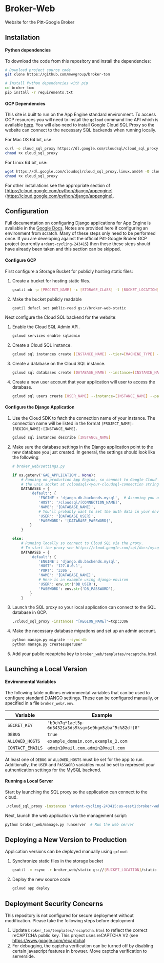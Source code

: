 # Broker-Web
Website for the Pitt-Google Broker

## Installation

#### Python dependencies

To download the code from this repository and install the dependencies:

```bash
# Download project source code
git clone https://github.com/mwvgroup/broker-tom

# Install Python dependencies with pip
cd broker-tom
pip install -r requirements.txt
```

#### GCP Dependencies

This site is built to run on the App Engine standard environment. To access GCP resources you will need to install the `gcloud` command line API which is available  [here](https://cloud.google.com/sdk/docs/downloads-interactive). You will also need to install Google Cloud SQL Proxy so the website can connect to the necessary SQL backends when running locally. 

For Mac OS 64 bit, use: 

```bash
curl -o cloud_sql_proxy https://dl.google.com/cloudsql/cloud_sql_proxy.darwin.amd64
chmod +x cloud_sql_proxy
```

For Linux 64 bit, use:

```bash
wget https://dl.google.com/cloudsql/cloud_sql_proxy.linux.amd64 -O cloud_sql_proxy
chmod +x cloud_sql_proxy
```

For other installations see the appropriate section of [https://cloud.google.com/python/django/appengine](https://cloud.google.com/python/django/appengine).

## Configuration

Full documentation on configuring Django applications for App Engine is available in the [Google Docs](https://cloud.google.com/python/django/appengine). Notes are provided here if configuring an environment from scratch. Many of these steps only need to be performed once. If you are developing against the official Pitt-Google Broker GCP project (currently `ardent-cycling-243415`) then these these steps should have already been taken and this section can be skipped.

#### Configure GCP

First configure a Storage Bucket for publicly hosting static files:

1. Create a bucket for hosting static files.
   ```bash
   gsutil mb -p [PROJECT_NAME] -c [STORAGE_CLASS] -l [BUCKET_LOCATION] -b on gs://[BUCKET_NAME]/
   ```
   
2. Make the bucket publicly readable
   ```bash
   gsutil defacl set public-read gs://broker-web-static
   ```

Next configure the Cloud SQL backend for the website:

1. Enable the Cloud SQL Admin API.

   ```bash
   gcloud services enable sqladmin
   ```

2. Create a Cloud SQL instance.

   ```bash
   gcloud sql instances create [INSTANCE_NAME] --tier=[MACHINE_TYPE] --region=[REGION]
   ```

3. Create a database on the Cloud SQL instance.

   ```bash
   gcloud sql databases create [DATABASE_NAME] --instance=[INSTANCE_NAME]
   ```

4. Create a new user account that your application will user to access the database.

   ```bash
   gcloud sql users create [USER_NAME] --instance=[INSTANCE_NAME] --password=[PASSWORD]
   ```

#### Configure the Django Application


1. Use the Cloud SDK to fetch the connection name of your instance. The connection name will be listed in the format  `[PROJECT_NAME]:[REGION_NAME]:[INSTANCE_NAME]`.

   ```bash
   gcloud sql instances describe [INSTANCE_NAME]
   ```

2. Make sure the database settings in the Django application point to the new database you just created. In general, the settings should look like the following:

   ```python
   # broker_web/settings.py
   
   if os.getenv('GAE_APPLICATION', None):
       # Running on production App Engine, so connect to Google Cloud SQL using
       # the unix socket at /cloudsql/<your-cloudsql-connection string>
       DATABASES = {
           'default': {
               'ENGINE': 'django.db.backends.mysql',  # Assuming you are using MySQL
               'HOST': '/cloudsql/[CONNECTION_NAME]',
               'NAME': '[DATABASE_NAME]',
               # You'll probably want to set the auth data in your environment
               'USER': '[DATABASE_USER]',  
               'PASSWORD': '[DATABASE_PASSWORD]',
           }
       }
   
   else:
       # Running locally so connect to Cloud SQL via the proxy.
       # To start the proxy see https://cloud.google.com/sql/docs/mysql-connect-proxy
       DATABASES = {
           'default': {
               'ENGINE': 'django.db.backends.mysql',
               'HOST': '127.0.0.1',
               'PORT': '3306',
               'NAME': '[DATABASE_NAME]',
               # Here is an example using django-environ
               'USER': env.str('DB_USER'),
               'PASSWORD': env.str('DB_PASSWORD'),
           }
       }
   ```

3. Launch the SQL proxy so your local application can connect to the SQL database in GCP.
   ```bash
   ./cloud_sql_proxy -instances "[REGION_NAME]"=tcp:3306
   ```

4. Make the necessary database migrations and set up an admin account.

   ```bash
   python manage.py migrate --sync-db 
   python manage.py createsuperuser
   ```

5. Add your public recaptcha key to `broker_web/templates/recaptcha.html`

## Launching a Local Version


#### Environmental Variables

The following table outlines environmental variables that can be used to configure standard DJANGO settings. These can be configured manually, or specified in a file `broker_web/.env`. 

| Variable         | Example                                                |
| ---------------- | ------------------------------------------------------ |
| `SECRET_KEY`     | `"b9ch7q*1ael5p-6n3432$a3ds9ksgm$e9hgm5zba^5c%82d!)8"` |
| `DEBUG`          | `true`                                                 |
| `ALLOWED_HOSTS`  | `example_domain.com,example_2.com`                     |
| `CONTACT_EMAILS` | `admin1@mail.com,admin2@mail.com`                      |

At least one of `DEBUG` or `ALLOWED_HOSTS` must be set for the app to run. Additionally, the `USER` and `PASSWORD` variables must be set to represent your authentication settings for the MySQL backend.

#### Running a Local Server

Start by launching the SQL proxy so the application can connect to the cloud.

```bash
./cloud_sql_proxy -instances "ardent-cycling-243415:us-east1:broker-web"=tcp:3306
```

Next, launch the web application via the management script:

```bash
python broker_web/manage.py runserver  # Run the web server
```

## Deploying a New Version to Production

Application versions can be deployed manually using `gcloud`:

1. Synchronize static files in the storage bucket

   ```bash
   gsutil -m rsync -r broker_web/static gs://[BUCKET_LOCATION]/static
   ```
   
2. Deploy the new source code

   ```bash
   gcloud app deploy
   ```


## Deployment Security Concerns

This repository is not configured for secure deployment without modification.
Please take the following steps before deployment

1. Update `broker_tom/templates/recaptcha.html` to reflect the correct reCAPTCHA public key.
   This project uses reCAPTCHA V2 (see https://www.google.com/recaptcha)
1. For debugging, the captcha verification can be turned off by disabling certain javascript features in browser. Move captcha verification to serverside. 
